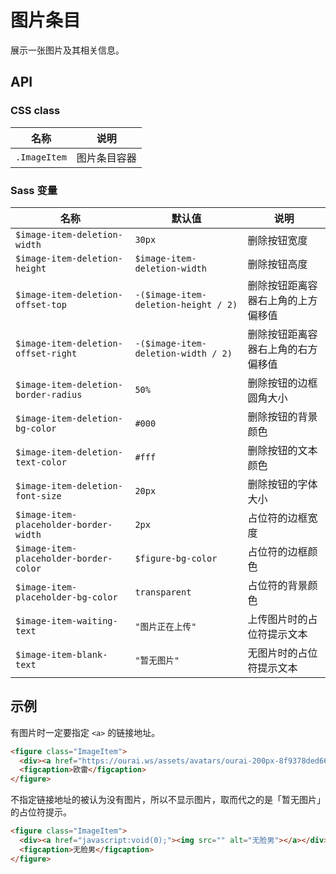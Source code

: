 # 图片条目

展示一张图片及其相关信息。

## API

### CSS class

名称 | 说明
--- | ---
`.ImageItem` | 图片条目容器

### Sass 变量

名称 | 默认值 | 说明
--- | --- | ---
`$image-item-deletion-width` | `30px` | 删除按钮宽度
`$image-item-deletion-height` | `$image-item-deletion-width` | 删除按钮高度
`$image-item-deletion-offset-top` | `-($image-item-deletion-height / 2)` | 删除按钮距离容器右上角的上方偏移值
`$image-item-deletion-offset-right` | `-($image-item-deletion-width / 2)` | 删除按钮距离容器右上角的右方偏移值
`$image-item-deletion-border-radius` | `50%` | 删除按钮的边框圆角大小
`$image-item-deletion-bg-color` | `#000` | 删除按钮的背景颜色
`$image-item-deletion-text-color` | `#fff` | 删除按钮的文本颜色
`$image-item-deletion-font-size` | `20px` | 删除按钮的字体大小
`$image-item-placeholder-border-width` | `2px` | 占位符的边框宽度
`$image-item-placeholder-border-color` | `$figure-bg-color` | 占位符的边框颜色
`$image-item-placeholder-bg-color` | `transparent` | 占位符的背景颜色
`$image-item-waiting-text` | `"图片正在上传"` | 上传图片时的占位符提示文本
`$image-item-blank-text` | `"暂无图片"` | 无图片时的占位符提示文本

## 示例

有图片时一定要指定 `<a>` 的链接地址。

```html
<figure class="ImageItem">
  <div><a href="https://ourai.ws/assets/avatars/ourai-200px-8f9378ded6603689c73eb1cfddc995863c516bdb580e9ce682644d31f5765bd8.jpg" target="_blank"><img src="https://ourai.ws/assets/avatars/ourai-200px-8f9378ded6603689c73eb1cfddc995863c516bdb580e9ce682644d31f5765bd8.jpg" alt="欧雷"></a></div>
  <figcaption>欧雷</figcaption>
</figure>
```

不指定链接地址的被认为没有图片，所以不显示图片，取而代之的是「暂无图片」的占位符提示。

```html
<figure class="ImageItem">
  <div><a href="javascript:void(0);"><img src="" alt="无脸男"></a></div>
  <figcaption>无脸男</figcaption>
</figure>
```
